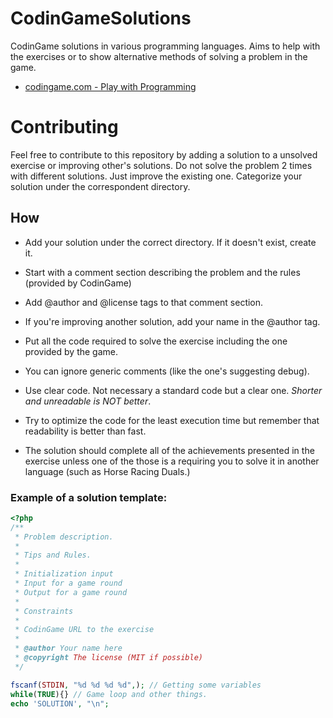 # CodinGameSolutions
CodinGame solutions in various programming languages. Aims to help with the exercises or to show alternative methods of 
solving a problem in the game.

- [codingame.com - Play with Programming](https://www.codingame.com)

# Contributing
Feel free to contribute to this repository by adding a solution to a unsolved exercise or improving other's solutions.
Do not solve the problem 2 times with different solutions. Just improve the existing one.
Categorize your solution under the correspondent directory.

## How

- Add your solution under the correct directory. If it doesn't exist, create it.
- Start with a comment section describing the problem and the rules (provided by CodinGame)
- Add @author and @license tags to that comment section.
- If you're improving another solution, add your name in the @author tag.
- Put all the code required to solve the exercise including the one provided by the game.
- You can ignore generic comments (like the one's suggesting debug).
- Use clear code. Not necessary a standard code but a clear one. _Shorter and unreadable is NOT better_.
- Try to optimize the code for the least execution time but remember that readability is better than fast.

- The solution should complete all of the achievements presented in the exercise unless one of the those
is a requiring you to solve it in another language (such as Horse Racing Duals.)

### Example of a solution template:
```php
<?php
/**
 * Problem description.
 * 
 * Tips and Rules.
 * 
 * Initialization input
 * Input for a game round
 * Output for a game round
 * 
 * Constraints
 *
 * CodinGame URL to the exercise
 * 
 * @author Your name here
 * @copyright The license (MIT if possible)
 */

fscanf(STDIN, "%d %d %d %d",); // Getting some variables
while(TRUE){} // Game loop and other things.
echo 'SOLUTION', "\n";
```

